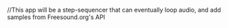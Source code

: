 //This app will be a step-sequencer that can eventually loop audio, and add samples from Freesound.org's API
